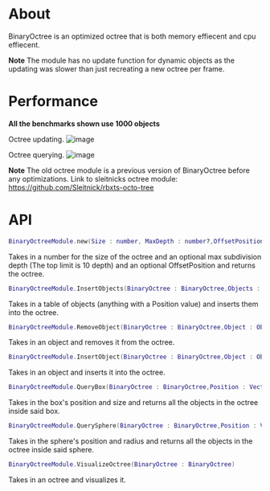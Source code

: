 # About

BinaryOctree is an optimized octree that is both memory effiecent and cpu effiecent. 

**Note** The module has no update function for dynamic objects as the updating was slower than just recreating a new octree per frame.

# Performance

**All the benchmarks shown use 1000 objects**

Octree updating.
![image](https://github.com/user-attachments/assets/5696fb01-e564-4306-92fb-e120682807f4)

Octree querying.
![image](https://github.com/user-attachments/assets/35280f13-0c03-4f23-84f5-68528062539d)

**Note** The old octree module is a previous version of BinaryOctree before any optimizations.
Link to sleitnicks octree module:
https://github.com/Sleitnick/rbxts-octo-tree

# API

```lua
BinaryOctreeModule.new(Size : number, MaxDepth : number?,OffsetPosition : Vector3?) : BinaryOctree
```

Takes in a number for the size of the octree and an optional max subdivision depth (The top limit is 10 depth) and an optional OffsetPosition and returns the octree.

```lua
BinaryOctreeModule.InsertObjects(BinaryOctree : BinaryOctree,Objects : {Object})
```

Takes in a table of objects (anything with a Position value) and inserts them into the octree.

```lua
BinaryOctreeModule.RemoveObject(BinaryOctree : BinaryOctree,Object : Object)
```

Takes in an object and removes it from the octree.

```lua
BinaryOctreeModule.InsertObject(BinaryOctree : BinaryOctree,Object : Object)
```

Takes in an object and inserts it into the octree.

```lua
BinaryOctreeModule.QueryBox(BinaryOctree : BinaryOctree,Position : Vector3,Size : Vector3) : {Object}
```

Takes in the box's position and size and returns all the objects in the octree inside said box.

```lua
BinaryOctreeModule.QuerySphere(BinaryOctree : BinaryOctree,Position : Vector3,Radius : number) : {Object}
```

Takes in the sphere's position and radius and returns all the objects in the octree inside said sphere.

```lua
BinaryOctreeModule.VisualizeOctree(BinaryOctree : BinaryOctree)
```

Takes in an octree and visualizes it.
